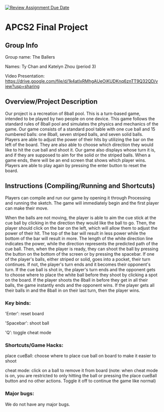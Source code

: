 [![Review Assignment Due Date](https://classroom.github.com/assets/deadline-readme-button-24ddc0f5d75046c5622901739e7c5dd533143b0c8e959d652212380cedb1ea36.svg)](https://classroom.github.com/a/syDSSnTt)
# APCS2 Final Project
## Group Info
Group name: The Ballers

Names: Ty Chan and Katelyn Zhou (period 3)

Video Presentation: https://drive.google.com/file/d/1k4atIxRMhgAUeOiKUDKnq6znTT9Q32QD/view?usp=sharing 
## Overview/Project Description
Our project is a recreation of 8ball pool. This is a turn-based game, intended to be played by two people on one device. This game follows the standard rules of 8ball pool and simulates the physics and mechanics of the game. Our game consists of a standard pool table with one cue ball and 15 numbered balls: one 8ball, seven striped balls, and seven solid balls. Players are able to adjust the power of their hits by utilizing the bar on the left of the board. They are also able to choose which direction they would like to hit the cue ball and shoot it. Our game also displays whose turn it is, and if they are supposed to aim for the solid or the striped balls. When a game ends, there will be an end screen that shows which player wins. Players are able to play again by pressing the enter button to reset the board.
## Instructions (Compiling/Running and Shortcuts)
Players can compile and run our game by opening it through Processing and running the sketch. The game will immediately begin and the first player can make their move.

When the balls are not moving, the player is able to aim the cue stick at the cue ball by clicking in the direction they would like the ball to go. Then, the player should click on the bar on the left, which will allow them to adjust the power of their hit. The top of the bar will result in less power while the bottom of the bar will result in more. The length of the white direction line indicates the power, while the direction represents the predicted path of the cue ball. Then, when the player is ready, they can shoot the ball by pressing the button on the bottom of the screen or by pressing the spacebar. If one of the player's balls, either striped or solid, goes into a pocket, their turn continues. If not, the player's turn ends and it becomes their opponent's turn. If the cue ball is shot in, the player's turn ends and the opponent gets to choose where to place the white ball before they shoot by clicking a spot on the board. If the player shoots the 8ball in before they get in all their balls, the game instantly ends and the opponent wins. If the player gets all their balls in and the 8ball in on their last turn, then the player wins.
### Key binds: 
'Enter': reset board

'Spacebar': shoot ball

'Q': toggle cheat mode
### Shortcuts/Game Hacks:
place cueBall: choose where to place cue ball on board to make it easier to shoot

cheat mode: click on a ball to remove it from board (note: when cheat mode is on, you are restricted to only hitting the ball or pressing the place cueBall button and no other actions. Toggle it off to continue the game like normal)
### Major bugs:
We do not have any major bugs.